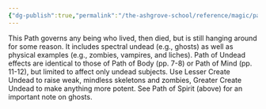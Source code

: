 ```yaml
---
{"dg-publish":true,"permalink":"/the-ashgrove-school/reference/magic/path-of-undead/"}
---
```


This Path governs any being who lived, then died, but is still hanging around for some reason. It includes spectral undead (e.g., ghosts) as well as physical examples (e.g., zombies, vampires, and liches). Path of Undead effects are identical to those of Path of Body (pp. 7-8) or Path of Mind (pp. 11-12), but limited to affect only undead subjects. Use Lesser Create Undead to raise weak, mindless skeletons and zombies, Greater Create Undead to make anything more potent. See Path of Spirit (above) for an important note on ghosts.